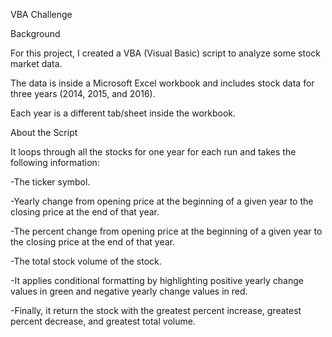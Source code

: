 VBA Challenge

Background

For this project, I created a VBA (Visual Basic) script to analyze some stock market data. 

The data is inside a Microsoft Excel workbook and includes stock data for three years (2014, 2015, and 2016). 

Each year is a different tab/sheet inside the workbook.

About the Script

It loops through all the stocks for one year for each run and takes the following information:

-The ticker symbol.

-Yearly change from opening price at the beginning of a given year to the closing price at the end of that year.

-The percent change from opening price at the beginning of a given year to the closing price at the end of that year.

-The total stock volume of the stock.

-It applies conditional formatting by highlighting positive yearly change values in green and negative yearly change values in red.

-Finally, it return the stock with the greatest percent increase, greatest percent decrease, and greatest total volume.

